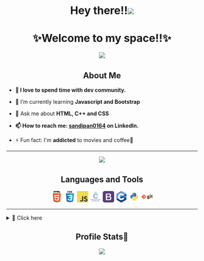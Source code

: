 <h1 align="center">Hey there!!<img src="https://media.giphy.com/media/3ohhwMDyS6rv3sB8yI/giphy.gif" width="100px"></h1>
<h1 align="center">✨Welcome to my space!!✨</h1>
<p align="center"><img src="https://komarev.com/ghpvc/?username=sandip2224&color=brightgreen&label=Bonjour!!!+You+are+visitor"/>

<h2 align="center">About Me</h2>
<ul>
  <li><p><strong> 🔭 I love to spend time with dev community.</strong></p></li>
  <li><p>🌱 I’m currently learning <strong>Javascript and Bootstrap</strong></p></li>
  <li><p>💬 Ask me about <strong>HTML, C++ and CSS</strong></p></li>
  <li><p><strong>📫 How to reach me: <a  target="_blank" href="https://linkedin.com/in/sandipan0164">sandipan0164</a> on LinkedIn.</strong></p></li>
  <li><p>⚡ Fun fact: I'm <strong>addicted</strong> to movies and coffee🎉</p></li>
</ul>
<hr>

<p align="center"><img src="https://github-readme-stats.vercel.app/api/top-langs/?username=sandip2224&layout=compact"/></p>
<h2 align="center">Languages and Tools</h2>
  
<p align="center">
  <code><img width="30" src="https://raw.githubusercontent.com/github/explore/80688e429a7d4ef2fca1e82350fe8e3517d3494d/topics/html/html.png"></code>
  <code><img width="30" src="https://raw.githubusercontent.com/github/explore/80688e429a7d4ef2fca1e82350fe8e3517d3494d/topics/css/css.png"></code>
  <code><img width="30" src="https://raw.githubusercontent.com/github/explore/80688e429a7d4ef2fca1e82350fe8e3517d3494d/topics/javascript/javascript.png"></code>
  <code><img width="30" src="https://raw.githubusercontent.com/github/explore/80688e429a7d4ef2fca1e82350fe8e3517d3494d/topics/c/c.png"></code>
  <code><img width="30" src="https://raw.githubusercontent.com/github/explore/80688e429a7d4ef2fca1e82350fe8e3517d3494d/topics/bootstrap/bootstrap.png"></code>
  <code><img width="30" src="https://raw.githubusercontent.com/github/explore/80688e429a7d4ef2fca1e82350fe8e3517d3494d/topics/cpp/cpp.png"></code>
  <code><img width="30" src="https://raw.githubusercontent.com/github/explore/80688e429a7d4ef2fca1e82350fe8e3517d3494d/topics/python/python.png"></code>
  <code><img width="30" src="https://raw.githubusercontent.com/github/explore/80688e429a7d4ef2fca1e82350fe8e3517d3494d/topics/git/git.png"></code>
</p>
<hr>
<details>
  <summary>🎃 Click here</summary>
  <h3>Secret Recipe #1: ✨The force is within you. You just got to work on it✨</h3>
</details>

<h2 align="center">Profile Stats🎡</h2>
<p align="center"><img src="https://github-readme-stats.vercel.app/api?username=sandip2224&show_icons=true&theme=radical&line_height=35&count_private=true"/></p>

